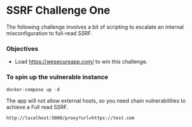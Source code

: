 # SSRF Challenge One


The following challenge involves a bit of scripting to escalate an internal misconfiguration to full-read SSRF.

### Objectives

- Load https://wesecureapp.com/ to win this challenge.


### To spin up the vulnerable instance

```
docker-compose up -d
```

The app will not allow external hosts, so you need chain vulnerabilities to achieve a Full read SSRF.
```
http://localhost:5000/proxy?url=https://test.com
```
